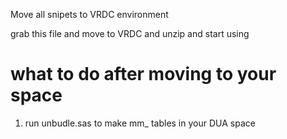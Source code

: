 Move all snipets to VRDC environment




grab this file and move to VRDC and unzip and start using





# what to do after moving to your space

1. run unbudle.sas to make mm_ tables in your DUA space